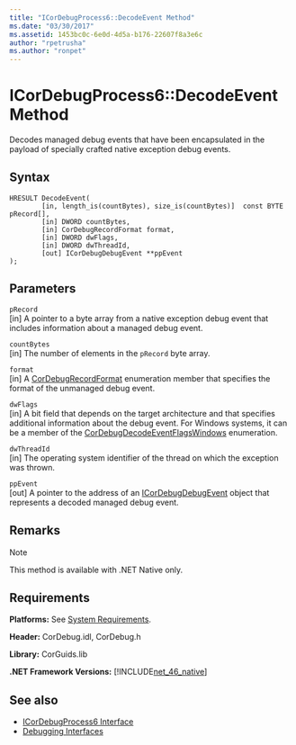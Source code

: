 ```yaml
---
title: "ICorDebugProcess6::DecodeEvent Method"
ms.date: "03/30/2017"
ms.assetid: 1453bc0c-6e0d-4d5a-b176-22607f8a3e6c
author: "rpetrusha"
ms.author: "ronpet"
---
```

# ICorDebugProcess6::DecodeEvent Method
Decodes managed debug events that have been encapsulated in the payload of specially crafted native exception debug events.  
  
## Syntax  
  
```  
HRESULT DecodeEvent(  
        [in, length_is(countBytes), size_is(countBytes)]  const BYTE pRecord[],  
        [in] DWORD countBytes,  
        [in] CorDebugRecordFormat format,  
        [in] DWORD dwFlags,   
        [in] DWORD dwThreadId,   
        [out] ICorDebugDebugEvent **ppEvent  
);  
```  
  
## Parameters  
 `pRecord`  
 [in] A pointer to a byte array from a native exception debug event that includes information about a managed debug event.  
  
 `countBytes`  
 [in] The number of elements in the `pRecord` byte array.  
  
 `format`  
 [in] A [CorDebugRecordFormat](../../../../docs/framework/unmanaged-api/debugging/cordebugrecordformat-enumeration.md) enumeration member that specifies the format of the unmanaged debug event.  
  
 `dwFlags`  
 [in] A bit field that depends on the target architecture and that specifies additional information about the debug event. For Windows systems, it can be a member of the [CorDebugDecodeEventFlagsWindows](../../../../docs/framework/unmanaged-api/debugging/cordebugdecodeeventflagswindows-enumeration.md) enumeration.  
  
 `dwThreadId`  
 [in] The operating system identifier of the thread on which the exception was thrown.  
  
 `ppEvent`  
 [out] A pointer to the address of an [ICorDebugDebugEvent](../../../../docs/framework/unmanaged-api/debugging/icordebugdebugevent-interface.md) object that represents a decoded managed debug event.  
  
## Remarks  
  
> [!NOTE]
>  This method is available with .NET Native only.  
  
## Requirements  
 **Platforms:** See [System Requirements](../../../../docs/framework/get-started/system-requirements.md).  
  
 **Header:** CorDebug.idl, CorDebug.h  
  
 **Library:** CorGuids.lib  
  
 **.NET Framework Versions:** [!INCLUDE[net_46_native](../../../../includes/net-46-native-md.md)]  
  
## See also
- [ICorDebugProcess6 Interface](../../../../docs/framework/unmanaged-api/debugging/icordebugprocess6-interface.md)
- [Debugging Interfaces](../../../../docs/framework/unmanaged-api/debugging/debugging-interfaces.md)
